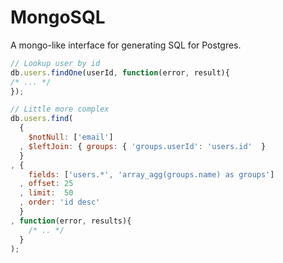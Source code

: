 # MongoSQL

A mongo-like interface for generating SQL for Postgres.

```javascript
// Lookup user by id
db.users.findOne(userId, function(error, result){
/* ... */
});

// Little more complex
db.users.find(
  {
    $notNull: ['email']
  , $leftJoin: { groups: { 'groups.userId': 'users.id'  }
  }
, { 
    fields: ['users.*', 'array_agg(groups.name) as groups']
  , offset: 25
  , limit:  50
  , order: 'id desc'
  }
, function(error, results){
    /* .. */
  }
);
```
